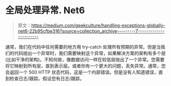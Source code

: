 # 全局处理异常. Net6

> 原文：<https://medium.com/geekculture/handling-exceptions-globally-net6-22b95cfbe316?source=collection_archive---------7----------------------->

通常，我们在代码中任何需要的地方用 try-catch 处理所有预期的异常。但是当我们的代码抛出一个异常时，我们需要映射这个异常，如果解决方案的架构有多个层(比如干净的架构)。不知何故，像数据访问一样在较低层抛出了一个异常。您需要将它映射到所有层，直到表示层。或者你有一个更大的问题，丢失异常。通常，您会返回一个 500 HTTP 状态代码，这是一个内部错误。但是没有人知道错误，直到检查日志/跟踪。假设您有日志/跟踪。